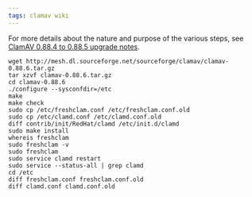 ```yaml
---
tags: clamav wiki
---
```


For more details about the nature and purpose of the various steps, see [ClamAV 0.88.4 to 0.88.5 upgrade notes](/wiki/ClamAV_0.88.4_to_0.88.5_upgrade_notes).

    wget http://mesh.dl.sourceforge.net/sourceforge/clamav/clamav-0.88.6.tar.gz
    tar xzvf clamav-0.88.6.tar.gz
    cd clamav-0.88.6
    ./configure --sysconfdir=/etc
    make
    make check
    sudo cp /etc/freshclam.conf /etc/freshclam.conf.old
    sudo cp /etc/clamd.conf /etc/clamd.conf.old 
    diff contrib/init/RedHat/clamd /etc/init.d/clamd 
    sudo make install
    whereis freshclam
    sudo freshclam -v
    sudo freshclam
    sudo service clamd restart
    sudo service --status-all | grep clamd
    cd /etc
    diff freshclam.conf freshclam.conf.old 
    diff clamd.conf clamd.conf.old
